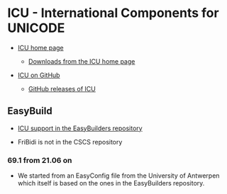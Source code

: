 # ICU - International Components for UNICODE

  * [ICU home page](http://site.icu-project.org/)

      * [Downloads from the ICU home page](http://site.icu-project.org/download)

  * [ICU on GitHub](https://github.com/unicode-org/icu)

      * [GitHub releases of ICU](https://github.com/unicode-org/icu/releases)

## EasyBuild

  * [ICU support in the EasyBuilders repository](https://github.com/easybuilders/easybuild-easyconfigs/tree/main/easybuild/easyconfigs/i/ICU)

  * FriBidi is not in the CSCS repository

### 69.1 from 21.06 on

  * We started from an EasyConfig file from the University of Antwerpen which
    itself is based on the ones in the EasyBuilders repository.
